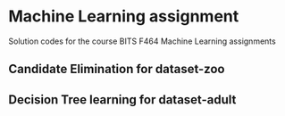 # Machine Learning assignment
Solution codes for the course BITS F464 Machine Learning assignments


## Candidate Elimination for dataset-zoo


## Decision Tree learning for dataset-adult

## 

